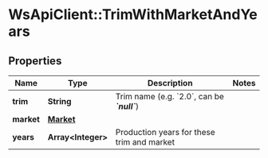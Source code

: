 # WsApiClient::TrimWithMarketAndYears

## Properties
Name | Type | Description | Notes
------------ | ------------- | ------------- | -------------
**trim** | **String** | Trim name (e.g. &#x60;2.0&#x60;, can be __*&#x60;null&#x60;*__) | 
**market** | [**Market**](Market.md) |  | 
**years** | **Array&lt;Integer&gt;** | Production years for these trim and market | 


